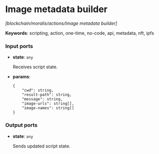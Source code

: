 # Image metadata builder

_[blockchain/moralis/actions/Image metadata builder]_

__Keywords__: scripting, action, one-time, no-code, api, metadata, nft, ipfs

### Input ports

* __state__: ` any `

    Receives script state.<br>


* __params__: 
    ```
    {
        "cwd": string,
        "result-path": string,
        "message": string,
        "image-urls": string[],
        "image-names": string[]
    }
    ```

### Output ports

* __state__: ` any `

    Sends updated script state.<br>

